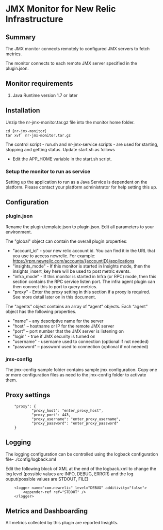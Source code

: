 # JMX Monitor for New Relic Infrastructure

## Summary

The JMX monitor connects remotely to configured JMX servers to fetch metrics.

The monitor connects to each remote JMX server specified in the plugin.json.


## Monitor requirements

1. Java Runtime version 1.7 or later


## Installation

Unzip the nr-jmx-monitor.tar.gz file into the monitor home folder.

```
cd {nr-jmx-monitor}
tar xvf  nr-jmx-monitor.tar.gz
```

The control script - run.sh and nr-jmx-service scripts - are used for starting, stopping and getting status.
Update start.sh as follows

* Edit the APP_HOME variable in the start.sh script.


### Setup the monitor to run as service

Setting up the application to run as a Java Service is dependent on the platform. Please contact your platform administrator for help setting this up.


## Configuration

### plugin.json

Rename the plugin.template.json to plugin.json. Edit all parameters to your environment. 

The "global" object can contain the overall plugin properties:

* "account_id" - your new relic account id. You can find it in the URL that you use to access newrelic. For example: https://rpm.newrelic.com/accounts/{accountID}/applications
* "insights_mode" - If this monitor is started in Insights mode, then the insights_insert_key here will be used to post metric events.
* "infra_mode" - If this monitor is started in Infra (or RPC) mode, then this section contains the RPC service listen port. The infra agent plugin can then connect this to port to query metrics.
* "proxy" - Enter the proxy setting in this section if a proxy is required. See more detail later on in this document.


The "agents" object contains an array of “agent” objects. Each “agent” object has the following properties.

* "name" – any descriptive name for the server
* "host" – hostname or IP for the remote JMX server
* "port" – port number that the JMX server is listening on
* "login" - true if JMX security is turned on
* "username" - username used to connection (optional if not needed)
* "password" – password used to connection (optional if not needed)

### jmx-config

The jmx-config-sample folder contains sample jmx configuration. Copy one or more configuration files as need to the jmx-config folder to activate them.

## Proxy settings

```
	"proxy": {
			"proxy_host": "enter_proxy_host",
			"proxy_port": 443,
			"proxy_username": "enter_proxy_username",
			"proxy_password": "enter_proxy_password"
	}
```


## Logging

The logging configuration can be controlled using the logback configuration file- ./config/logback.xml

Edit the following block of XML at the end of the logback.xml to change the log level (possible values are INFO, DEBUG, ERROR) and the log ouput(possible values are STDOUT, FILE)
```
    <logger name="com.newrelic" level="DEBUG" additivity="false">
        <appender-ref ref="STDOUT" />
    </logger>
```

## Metrics and Dashboarding
All metrics collected by this plugin are reported Insights. 
